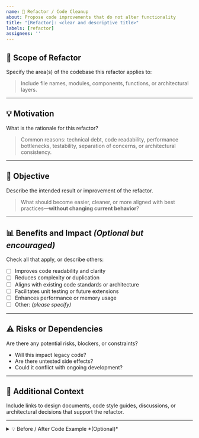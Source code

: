 ```yaml
---
name: 🧹 Refactor / Code Cleanup
about: Propose code improvements that do not alter functionality
title: "[Refactor]: <clear and descriptive title>"
labels: [refactor]
assignees: ''
---
```


## 📍 Scope of Refactor

Specify the area(s) of the codebase this refactor applies to:  
> Include file names, modules, components, functions, or architectural layers.

---

## 💡 Motivation

What is the rationale for this refactor?  
> Common reasons: technical debt, code readability, performance bottlenecks, testability, separation of concerns, or architectural consistency.

---

## 🎯 Objective

Describe the intended result or improvement of the refactor.  
> What should become easier, cleaner, or more aligned with best practices—**without changing current behavior**?

---

## 📊 Benefits and Impact *(Optional but encouraged)*

Check all that apply, or describe others:

- [ ] Improves code readability and clarity
- [ ] Reduces complexity or duplication
- [ ] Aligns with existing code standards or architecture
- [ ] Facilitates unit testing or future extensions
- [ ] Enhances performance or memory usage
- [ ] Other: _(please specify)_

---

## ⚠️ Risks or Dependencies

Are there any potential risks, blockers, or constraints?

- Will this impact legacy code?
- Are there untested side effects?
- Could it conflict with ongoing development?

---

## 📎 Additional Context

Include links to design documents, code style guides, discussions, or architectural decisions that support the refactor.

---

<details>
<summary>💡 Before / After Code Example *(Optional)*</summary>

```ts
// Before
function example(input) {
  // hard to follow
}

// After
function example(input) {
  // modular and easier to test
}
```
</details> 